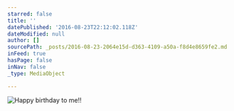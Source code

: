 ```yaml
---
starred: false
title: ''
datePublished: '2016-08-23T22:12:02.118Z'
dateModified: null
author: []
sourcePath: _posts/2016-08-23-2064e15d-d363-4109-a50a-f8d4e8659fe2.md
inFeed: true
hasPage: false
inNav: false
_type: MediaObject

---
```

![Happy birthday to me!!](https://the-grid-user-content.s3-us-west-2.amazonaws.com/7bfb8f12-0077-4949-8661-305ce7084ffa.jpg)